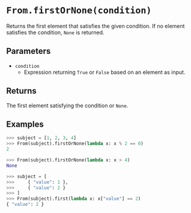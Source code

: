 `From.firstOrNone(condition)`
=======================

Returns the first element that satisfies the given condition. If no element satisfies the condition, `None` is returned.

Parameters
----------

- `condition`
    - Expression returning `True` or `False` based on an element as input.

Returns
-------

The first element satisfying the condition or `None`.

Examples
--------

```python
>>> subject = [1, 2, 3, 4]
>>> From(subject).firstOrNone(lambda x: x % 2 == 0)
2

>>> From(subject).firstOrNone(lambda x: x > 4)
None

>>> subject = [ 
>>>     { "value": 1 },
>>>     { "value": 2 }
>>> ]
>>> From(subject).first(lambda x: x["value"] == 2)
{ "value": 2 }
```